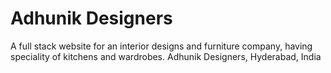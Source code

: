 # Adhunik Designers
A full stack website for an interior designs and furniture company, having speciality of kitchens and wardrobes.
 Adhunik Designers, Hyderabad, India

